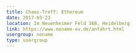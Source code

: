 ```yaml
---
title: Chaos-Treff: Ethereum
date: 2017-03-23
location: Im Neuenheimer Feld 368, Heidelberg
link: https://www.noname-ev.de/anfahrt.html
usergroup: noname
type: usergroup
---
```


